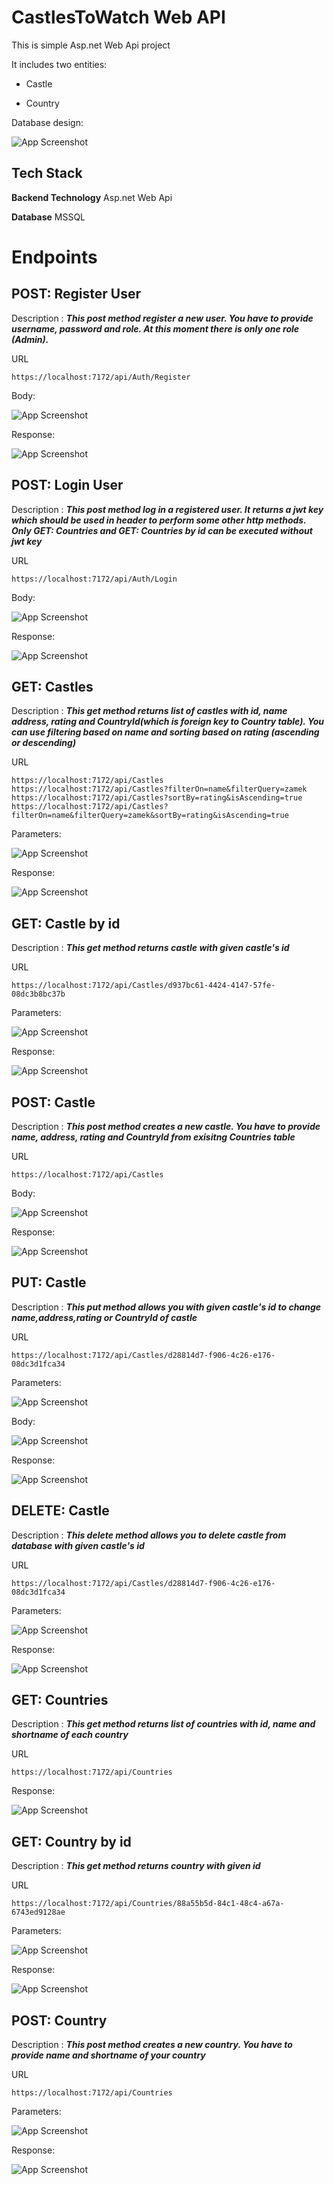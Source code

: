 
# CastlesToWatch Web API
This is simple Asp.net Web Api project

It includes two entities:

* Castle

* Country

Database design:

![App Screenshot](Screens/db_design.jpg)



## Tech Stack

**Backend Technology** Asp.net Web Api

**Database** MSSQL



# Endpoints

## POST: Register User

Description : ***This post method register a new user. You have to provide username, password and role. At this moment there is only one role (Admin).***



URL

    https://localhost:7172/api/Auth/Register
        

Body:

![App Screenshot](Screens/register_body.png)

Response:

![App Screenshot](Screens/register_response.png)

## POST: Login User

Description : ***This post method log in a registered user. It returns a jwt key which should be used in header to perform some other http methods. Only GET: Countries and GET: Countries by id can be executed without jwt key***

URL

    https://localhost:7172/api/Auth/Login
        

Body:

![App Screenshot](Screens/login_body.png)

Response:

![App Screenshot](Screens/login_response.png)

## GET: Castles
Description : ***This get method returns list of castles with id, name address, rating and CountryId(which is foreign key to Country table). You can use filtering based on name and sorting based on rating (ascending or descending)***

URL

    https://localhost:7172/api/Castles
    https://localhost:7172/api/Castles?filterOn=name&filterQuery=zamek
    https://localhost:7172/api/Castles?sortBy=rating&isAscending=true
    https://localhost:7172/api/Castles?filterOn=name&filterQuery=zamek&sortBy=rating&isAscending=true
    
    
Parameters:

![App Screenshot](Screens/getcastles.png)

Response:

![App Screenshot](Screens/getcastles_response.png)

## GET: Castle by id

Description : ***This get method returns castle with given castle's id***

URL

    https://localhost:7172/api/Castles/d937bc61-4424-4147-57fe-08dc3b8bc37b
    
    
    
Parameters:

![App Screenshot](Screens/get_castle_by_id_parameters.png)

Response:

![App Screenshot](Screens/get_castle_by_id_response.png)

## POST: Castle
Description : ***This post method creates a new castle. You have to provide name, address, rating and CountryId from exisitng Countries table***

URL

    https://localhost:7172/api/Castles
    
    
    
Body:

![App Screenshot](Screens/postcastle_body.png)

Response:

![App Screenshot](Screens/postcastle_response.png)

## PUT: Castle

Description : ***This put method allows you with given castle's id to change name,address,rating or CountryId of castle***

URL

    https://localhost:7172/api/Castles/d28814d7-f906-4c26-e176-08dc3d1fca34
    
    
    
    
Parameters:

![App Screenshot](Screens/putcastle_parameter.png)

Body:

![App Screenshot](Screens/putcastle_body.png)

Response:

![App Screenshot](Screens/putcastle_response.png)


## DELETE: Castle
Description : ***This delete method allows you to delete castle from database with given castle's id***

URL

    https://localhost:7172/api/Castles/d28814d7-f906-4c26-e176-08dc3d1fca34
    
    
    
    
Parameters:

![App Screenshot](Screens/deletecastle_parameters.png)

Response:

![App Screenshot](Screens/deletecastle_response.png)

## GET: Countries
Description : ***This get method returns list of countries with id, name and shortname of each country***

URL

    https://localhost:7172/api/Countries
    
    
    
Response:

![App Screenshot](Screens/getcountries.png)


## GET: Country by id
Description : ***This get method returns country with given id***

URL

    https://localhost:7172/api/Countries/88a55b5d-84c1-48c4-a67a-6743ed9128ae
    
    
Parameters:

![App Screenshot](Screens/gcbi_p.png)


    
Response:

![App Screenshot](Screens/gcbi_r.png)

## POST: Country
Description : ***This post method creates a new country. You have to provide name and shortname of your country***

URL

    https://localhost:7172/api/Countries
    
    
Parameters:

![App Screenshot](Screens/pc_b.png)


    
Response:

![App Screenshot](Screens/pc_r.png)



